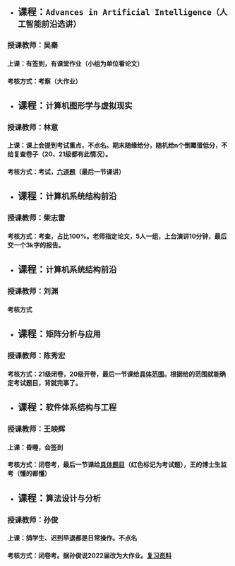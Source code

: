 + ## 课程：` Advances in Artificial Intelligence（人工智能前沿选讲） `
### 授课教师：吴秦
#### 上课：有签到，有课堂作业（小组为单位看论文）
#### 考核方式：考察（大作业）

+ ## 课程：` 计算机图形学与虚拟现实 `
### 授课教师：林意
#### 上课：课上会提到考试重点，不点名。期末随缘给分，随机给n个倒霉蛋低分，不给复查卷子（20、21级都有此情况）。
#### 考核方式：考试，[六道题][JSJTXXFX]（最后一节课讲）


+ ## 课程：` 计算机系统结构前沿 `
### 授课教师：柴志雷
#### 考核方式：考查，占比100%。老师指定论文，5人一组，上台演讲10分钟，最后交一个3k字的报告。

+ ## 课程：` 计算机系统结构前沿 `
### 授课教师：刘渊
#### 考核方式

+ ## 课程：` 矩阵分析与应用 `
### 授课教师：陈秀宏
#### 考核方式：21级闭卷，20级开卷，最后一节课给[具体范围][JZFXFX]。根据给的范围就能确定考试题目，背就完事了。

+ ## 课程：` 软件体系结构与工程 `
### 授课教师：王映辉
#### 上课：昏睡，会签到
#### 考核方式：闭卷考，最后一节课给[具体题目][RJTXFX]（红色标记为考试题），王的博士生监考（懂的都懂）

+ ## 课程：` 算法设计与分析 `
### 授课教师：孙俊
#### 上课：鸽学生、迟到早退都是日常操作。不点名
#### 考核方式：闭卷考。据孙俊说2022届改为大作业。[复习资料][SFSJFXZL]


[RJTXFX]:https://github.com/gcw0618/JNU/blob/main/%E5%A4%8D%E4%B9%A0%E8%B5%84%E6%96%99/%E8%BD%AF%E4%BB%B6%E4%BD%93%E7%B3%BB%E7%BB%93%E6%9E%84/2021%E8%BD%AF%E4%BB%B6%E4%BD%93%E7%B3%BB%E7%BB%93%E6%9E%84%E6%9C%9F%E6%9C%AB%20.pdf
[JSJTXXFX]:https://github.com/gcw0618/JNU/blob/main/%E5%A4%8D%E4%B9%A0%E8%B5%84%E6%96%99/%E8%AE%A1%E7%AE%97%E6%9C%BA%E5%9B%BE%E5%BD%A2%E5%AD%A6%E4%B8%8E%E8%99%9A%E6%8B%9F%E7%8E%B0%E5%AE%9E/%E5%A4%8D%E4%B9%A0%E9%A2%98.pdf
[JZFXFX]:https://github.com/gcw0618/JNU/tree/main/%E5%A4%8D%E4%B9%A0%E8%B5%84%E6%96%99/%E7%9F%A9%E9%98%B5%E5%88%86%E6%9E%90
[SFSJFXZL]:https://github.com/gcw0618/JNU/tree/main/%E5%A4%8D%E4%B9%A0%E8%B5%84%E6%96%99/%E7%AE%97%E6%B3%95%E8%AE%BE%E8%AE%A1%E4%B8%8E%E5%88%86%E6%9E%90
